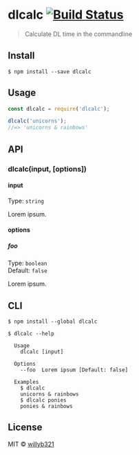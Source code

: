 # dlcalc [![Build Status](https://travis-ci.org/willyb321/dlcalc.svg?branch=master)](https://travis-ci.org/willyb321/dlcalc)

> Calculate DL time in the commandline


## Install

```
$ npm install --save dlcalc
```


## Usage

```js
const dlcalc = require('dlcalc');

dlcalc('unicorns');
//=> 'unicorns & rainbows'
```


## API

### dlcalc(input, [options])

#### input

Type: `string`

Lorem ipsum.

#### options

##### foo

Type: `boolean`<br>
Default: `false`

Lorem ipsum.


## CLI

```
$ npm install --global dlcalc
```

```
$ dlcalc --help

  Usage
    dlcalc [input]

  Options
    --foo  Lorem ipsum [Default: false]

  Examples
    $ dlcalc
    unicorns & rainbows
    $ dlcalc ponies
    ponies & rainbows
```


## License

MIT © [willyb321](http://tehsuperwilly.tech)
